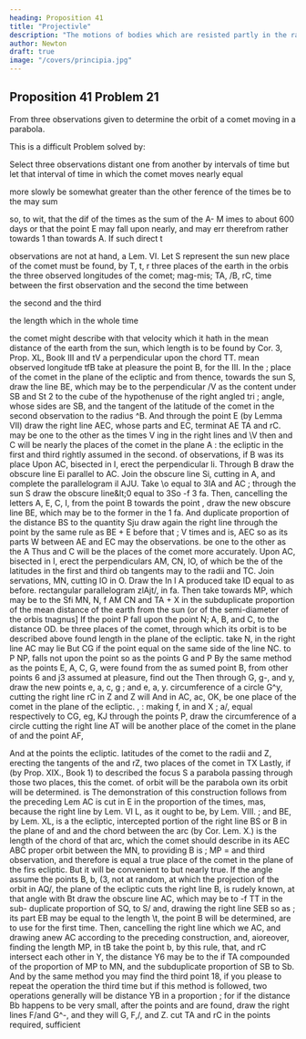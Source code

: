 ```yaml
---
heading: Proposition 41
title: "Projectivle"
description: "The motions of bodies which are resisted partly in the ratio of the velocities, and partly"
author: Newton
draft: true
image: "/covers/principia.jpg"
---
```



## Proposition 41 Problem 21

From three observations given to determine the orbit of a comet  moving in a parabola.

This is a difficult Problem solved by:

Select three observations distant one from another by intervals of time
but let that interval of time in which the comet moves
nearly equal

more slowly be somewhat greater than the other
ference of the times
be to the may sum

so, to wit,
that the dif
of the times as the
sum
of the
A-
M
imes to about 600 days or that the point E may fall upon
nearly,
and may err therefrom rather towards 1 than towards A. If such direct
t

observations are not at hand, a
Lem. VI.
Let S represent the sun
new
place of the comet
must be found, by
T, t, r three places of the earth in the orbis
the
three
observed longitudes of the comet;
mag-mis; TA, /B, rC,
time between the first observation and the second
the time between

the second and the third

the length which in the whole time

the comet might describe with that
velocity which it hath in the mean
distance of the earth from the sun, which length is to be found
by Cor. 3,
Prop. XL, Book III and tV a perpendicular upon the chord TT.
mean observed longitude tfB take at pleasure the point B, for the
III.
In the
;
place of
the comet in the plane of the ecliptic
and from thence, towards the sun
S, draw the line BE, which may be to the perpendicular /V as the content
under SB and St 2 to the cube of the hypothenuse of the right angled tri
;
angle, whose sides are SB, and the tangent of the latitude of the comet in
the second observation to the radius ^B.
And through the point E (by
Lemma VII) draw the right line AEC, whose parts
and EC, terminat
AE
TA
and rC. may be one to the other as the times V
ing in the right lines
and \V then
and C will be nearly the places of the comet in the plane
A
:
the ecliptic in the first and third
rightly assumed in the second.
of
observations, if
B
was
its
place
Upon AC, bisected in I, erect the perpendicular li. Through B draw
the obscure line Ei parallel to AC.
Join the obscure line Si, cutting
in A, and complete the parallelogram il AJU.
Take \o equal to 3IA and
AC
;
through the sun S draw the obscure line&amp;lt;0 equal to 3So -f 3 fa. Then,
cancelling the letters A, E, C, I, from the point B towards the point ,
draw the new obscure line BE, which may be to the former
in the
1 fa.
And
duplicate proportion of the distance BS to the quantity Sju
draw again the right line
through the point
by the same rule as
BE
+
E
before
that
;
V
times
and
is,
AEC
so as its parts
W between
AE
and
EC may
the observations.
be one to the other as the
A
Thus
and
C
will be the
places of the comet more accurately.
Upon AC, bisected in I, erect the perpendiculars
AM, CN, IO, of which
be
the
of
the
latitudes
in
the first and third ob
tangents
may
to
the
radii
and
TC.
Join
servations,
MN, cutting IO in O. Draw the
In I A produced take ID equal to
as
before.
rectangular parallelogram zlAjt/,
in
fa.
Then
take
towards
MP, which may be to the
Sfi
MN,
N,
f
AM
CN
and
TA
+
X
in the subduplicate proportion of the mean distance
of the earth from the sun (or of the semi-diameter of the orbis tnagnus]
If the point P fall upon the point N; A, B, and C,
to the distance OD.
be three places of the comet, through which its orbit is to be described
above found length in the plane of the ecliptic.
take
N, in the right line
AC
may
lie
But
CG
if
the point
equal
on the same side of the line NC.
to
P
NP,
falls
not upon the point
so as the points
G
and
P
By the same method as the points E, A, C, G, were found from the as
sumed point B, from other points 6 and j3 assumed at pleasure, find out the
Then through G, g-, and y, draw the
new points e, a, c, g ; and e, a,
y.
circumference of a circle G^y, cutting the right line rC in Z and Z will
And in AC, ac, OK,
be one place of the comet in the plane of the ecliptic.
,
:
making
f,
in
and
X
;
a/,
equal respectively to CG, eg, KJ through the points P,
draw the circumference of a circle
cutting the right line AT
will be another place of the comet in the plane of
and the point
AF,

And at the points the ecliptic.
latitudes of the comet to the radii
and Z, erecting the tangents of the
and rZ, two places of the comet in
TX
Lastly, if (by Prop. XIX., Book 1) to
described
the focus S a parabola
passing through those two places, this
the
comet.
of
orbit
will
be
the parabola
own
its
orbit will be determined.
is
The
demonstration of this construction follows from the preceding Lem
AC is cut in E in the proportion of the times,
mas, because the right line
by Lem. VI L, as
it
ought
to be,
by Lem. VIII.
;
and BE, by Lem. XL,
is
a
the ecliptic, intercepted
portion of the right line BS or B in the plane of
and
and the chord
between the arc
(by Cor. Lem. X.) is
the length of the chord of that arc, which the comet should describe in its
AEC
ABC
proper orbit between the
MN,
to
providing
B
is
;
MP
= and third
observation, and therefore is equal
a true place of the comet in the plane of the
firs
ecliptic.
But
it
will be convenient to
but nearly true.
If the angle
assume the points B, b, (3, not at random,
at which the projection of the orbit in
AQ/,
the plane of the ecliptic cuts the right line B, is rudely known, at that
angle with Bt draw the obscure line AC, which may be to -f TT in the sub-
duplicate proportion of SQ, to S/ and, drawing the right line SEB so as
;
its
part
EB may be
equal to the length \t, the point B will be determined,
are to use for the first time.
Then, cancelling the right line
which we
AC, and drawing anew
AC
according to the preceding construction, and,
aioreover, finding the length MP, in tB take the point b, by this rule, that,
and rC intersect each other in Y, the distance Y6 may be to the
if
TA
compounded of the proportion of MP to MN,
and the subduplicate proportion of SB to Sb. And by the same method
you may find the third point 18, if you please to repeat the operation the
third time but if this method is followed, two operations generally will be
distance
YB
in a proportion
;
for if the distance Bb happens to be very small, after the points
and
are found, draw the right lines F/and G^-, and they will
G,
F,/,
and Z.
cut TA and rC in the points required,
sufficient
